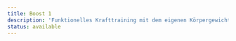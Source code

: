 ```yaml
---
title: Boost 1
description: 'Funktionelles Krafttraining mit dem eigenen Körpergewicht, 60'''
status: available
---
```

